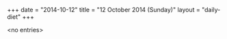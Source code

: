 +++
date = "2014-10-12"
title = "12 October 2014 (Sunday)"
layout = "daily-diet"
+++

\<no entries\>